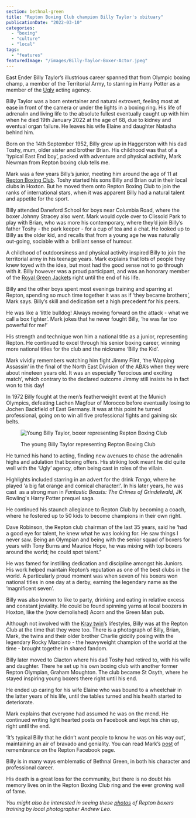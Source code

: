 ```yaml
---
section: bethnal-green
title: "Repton Boxing Club champion Billy Taylor's obituary"
publicationDate: "2022-03-10"
categories: 
  - "boxing"
  - "culture"
  - "local"
tags: 
  - "features"
featuredImage: "/images/Billy-Taylor-Boxer-Actor.jpeg"
---
```


East Ender Billy Taylor’s illustrious career spanned that from Olympic boxing champ, a member of the Territorial Army, to starring in Harry Potter as a member of the [Ugly](https://www.ugly.org/2016/) acting agency.

Billy Taylor was a born entertainer and natural extrovert, feeling most at ease in front of the camera or under the lights in a boxing ring. His life of adrenalin and living life to the absolute fullest eventually caught up with him when he died 19th January 2022 at the age of 68, due to kidney and eventual organ failure. He leaves his wife Elaine and daughter Natasha behind him.

Born on the 14th September 1952, Billy grew up in Haggerston with his dad Toshy, mum, older sister and brother Brian. His childhood was that of a ‘typical East End boy’, packed with adventure and physical activity, Mark Newman from Repton boxing club tells me. 

Mark was a few years Billy’s junior, meeting him around the age of 11 at [Repton Boxing Club](https://bethnalgreenlondon.co.uk/repton-boxing-club-history/). Toshy started his sons Billy and Brian out in their local clubs in Hoxton. But he moved them onto Repton Boxing Club to join the ranks of international stars, when it was apparent Billy had a natural talent and appetite for the sport. 

Billy attended Daneford School for boys near Columbia Road, where the boxer Johnny Stracey also went. Mark would cycle over to Clissold Park to play with Brian, who was more his contemporary, where they’d join Billy’s father Toshy - the park keeper - for a cup of tea and a chat. He looked up to Billy as the older kid, and recalls that from a young age he was naturally out-going, sociable with a  brilliant sense of humour. 

A childhood of outdoorsiness and physical activity inspired Billy to join the territorial army in his teenage years. Mark explains that lots of people they knew toyed with the idea, but most had the good sense not to go through with it. Billy however was a proud participant, and was an honorary member of the [Royal Green Jackets](https://en.wikipedia.org/wiki/Royal_Green_Jackets) right until the end of his life. 

Billy and the other boys spent most evenings training and sparring at Repton, spending so much time together it was as if ‘they became brothers’, Mark says. Billy’s skill and dedication set a high precedent for his peers.

He was like a ‘little bulldog! Always moving forward on the attack - what we call a box fighter’. Mark jokes that he never fought Billy, ‘he was far too powerful for me!’

His strength and technique won him a national title as a junior, representing Repton. He continued to excel through his senior boxing career, winning more national titles for the club and the nickname ‘Billy the Kid’. 

Mark vividly remembers watching him fight Jimmy Flint, ‘the Wapping Assassin’ in the final of the North East Division of the ABA’s when they were about nineteen years old. It was an especially ‘ferocious and exciting match’, which contrary to the declared outcome Jimmy still insists he in fact won to this day!

In 1972 Billy fought at the men’s featherweight event at the Munich Olympics, defeating Lachen Magfour of Morocco before eventually losing to Jochen Backfield of East Germany. It was at this point he turned professional, going on to win all five professional fights and gaining six belts.

<figure>

![Young Billy Taylor, boxer representing Repton Boxing Club](/images/Billy-Taylor-Repton-Boxer.jpeg)

<figcaption>

The young Billy Taylor representing Repton Boxing Club

</figcaption>

</figure>

He turned his hand to acting, finding new avenues to chase the adrenalin highs and adulation that boxing offers. His striking look meant he did quite well with the ‘Ugly’ agency, often being cast in roles of the villain. 

Highlights included starring in an advert for the drink _Tango_, where he played ‘a big fat orange and comical character!’. In his later years, he was cast  as a strong man in _Fantastic Beasts: The Crimes of Grindelwald_, JK Rowling's Harry Potter prequel saga.

He continued his staunch allegiance to Repton Club by becoming a coach, where he fostered up to 50 kids to become champions in their own right. 

Dave Robinson, the Repton club chairman of the last 35 years, said he ‘had a good eye for talent, he knew what he was looking for. He saw things I never saw. Being an Olympian and being with the senior squad of boxers for years with Tony Burns and Maurice Hope, he was mixing with top boxers around the world; he could spot talent.” 

He was famed for instilling dedication and discipline amongst his Juniors. His work helped maintain Repton’s reputation as one of the best clubs in the world. A particularly proud moment was when seven of his boxers won national titles in one day at a derby, earning the legendary name as the ‘magnificent seven’. 

Billy was also known to like to party, drinking and eating in relative excess and constant joviality. He could be found spinning yarns at local boozers in Hoxton, like the (now demolished) Acorn and the Green Man pub.

Although not involved with the [Kray twin](https://bethnalgreenlondon.co.uk/nancy-kray-neice-inteview/)’s lifestyles, Billy was at the Repton Club at the time that they were too. There is a photograph of Billy, Brian, Mark, the twins and their older brother Charlie giddily posing with the legendary Rocky Marciano - the heavyweight champion of the world at the time - brought together in shared fandom. 

Billy later moved to Clacton where his dad Toshy had retired to, with his wife and daughter. There he set up his own boxing club with another former Repton Olympian, Graham Moughton. The club became St Osyth, where he stayed inspiring young boxers there right until his end. 

He ended up caring for his wife Elaine who was bound to a wheelchair in the latter years of his life, until the tables turned and his health started to deteriorate. 

Mark explains that everyone had assumed he was on the mend. He continued writing light hearted posts on Facebook and kept his chin up, right until the end. 

‘It’s typical Billy that he didn’t want people to know he was on his way out’, maintaining an air of bravado and geniality. You can read Mark’s [post](https://www.facebook.com/ReptonBoxingClub) of remembrance on the Repton Facebook page. 

Billy is in many ways emblematic of Bethnal Green, in both his character and professional career. 

His death is a great loss for the community, but there is no doubt his memory lives on in the Repton Boxing Club ring and the ever growing wall of fame. 

_You might also be interested in seeing these_ [_photos_](https://bethnalgreenlondon.co.uk/repton-boxing-club-kids-training-photoessay/) _of Repton boxers training by local photographer Andrew Leo._
